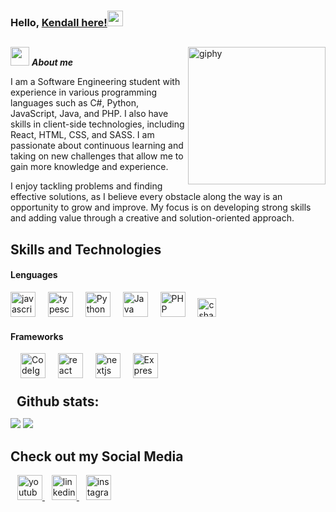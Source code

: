 ### Hello, [Kendall here!](https://www.linkedin.com/in/kendall-angulo-947613289?utm_source=share&utm_campaign=share_via&utm_content=profile&utm_medium=android_app)<img src="https://media.giphy.com/media/hvRJCLFzcasrR4ia7z/giphy.gif" width="25px">
##

[<img align='right' src="https://media.giphy.com/media/M9gbBd9nbDrOTu1Mqx/giphy.gif" width="220" alt="giphy">](https://t.me/voko_aleksey)
<img src="https://media.giphy.com/media/ObNTw8Uzwy6KQ/giphy.gif" width="30px">&nbsp;***About me***

I am a Software Engineering student with experience in various programming languages such as C#, Python, JavaScript, Java, and PHP. I also have skills in client-side technologies, including React, HTML, CSS, and SASS. I am passionate about continuous learning and taking on new challenges that allow me to gain more knowledge and experience.  

I enjoy tackling problems and finding effective solutions, as I believe every obstacle along the way is an opportunity to grow and improve. My focus is on developing strong skills and adding value through a creative and solution-oriented approach.


## Skills and Technologies

<h4>Lenguages</h4>

<div align="left">
  <img src="https://cdn.jsdelivr.net/gh/devicons/devicon/icons/javascript/javascript-original.svg" height="40" alt="javascript logo"  />
  <img width="12" />
  <img src="https://cdn.jsdelivr.net/gh/devicons/devicon/icons/typescript/typescript-original.svg" height="40" alt="typescript logo"  />
  <img width="12" />
  <img src="https://cdn.jsdelivr.net/gh/devicons/devicon/icons/python/python-original.svg" height="40" alt="Python logo" />
  <img width="12" />
  <img src="https://cdn.jsdelivr.net/gh/devicons/devicon/icons/java/java-original.svg" height="40" alt="Java logo" />
  <img width="12" />
  <img src="https://cdn.jsdelivr.net/gh/devicons/devicon/icons/php/php-original.svg" height="40" alt="PHP logo" />
  <img width="12" />
  <img src="https://cdn.jsdelivr.net/gh/devicons/devicon/icons/csharp/csharp-original.svg" height="30" alt="csharp logo"  />
</div>

<h4>Frameworks</h4>

<div align="left">
  <img width="12" />
  <img src="https://cdn.jsdelivr.net/gh/devicons/devicon/icons/codeigniter/codeigniter-plain.svg" height="40" alt="CodeIgniter logo" />
  <img width="12" />
  <img src="https://cdn.jsdelivr.net/gh/devicons/devicon/icons/react/react-original.svg" height="40" alt="react logo"  />
  <img width="12" />
  <img src="https://cdn.jsdelivr.net/gh/devicons/devicon/icons/nextjs/nextjs-original.svg" height="40" alt="nextjs logo"  />
  <img width="12" />
  <img src="https://cdn.jsdelivr.net/gh/devicons/devicon/icons/express/express-original.svg" height="40" alt="Express.js logo" />
</div>



<br>
<div>
<h2 style="margin: 5px 10px;">Github stats:</h2> 

[![](https://github-readme-stats.vercel.app/api?username=ACken12&show_icons=true&theme=tokyonight&hide_border=true&locale=en)](https://github.com/ACken12)
[![](https://github-readme-streak-stats.herokuapp.com/?user=ACken12&theme=material-palenight)](https://github.com/ACken12)
</div>



## Check out my Social Media
<div align="left">
  <img width="7" />
  <a href="https://www.youtube.com" target="_blank">
    <img src="https://raw.githubusercontent.com/rahuldkjain/github-profile-readme-generator/master/src/images/icons/Social/youtube.svg" height="40" alt="youtube logo" />
  </a>
  
  <img width="7" />
  <a href="https://www.linkedin.com/in/kendall-angulo-947613289?utm_source=share&utm_campaign=share_via&utm_content=profile&utm_medium=android_app" target="_blank">
    <img src="https://raw.githubusercontent.com/rahuldkjain/github-profile-readme-generator/master/src/images/icons/Social/linked-in-alt.svg" height="40" alt="linkedin logo"/>
  </a>
 
  <img width="7" />
  <a href="https://www.instagram.com" target="_blank">
    <img src="https://raw.githubusercontent.com/rahuldkjain/github-profile-readme-generator/master/src/images/icons/Social/instagram.svg" height="40" alt="instagram logo" />
  </a>
</div>

<br clear="both">


<!--
**ACken12/ACken12** is a ✨ _special_ ✨ repository because its `README.md` (this file) appears on your GitHub profile.


